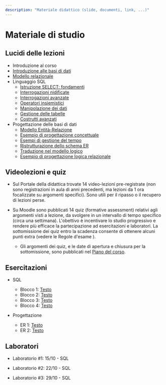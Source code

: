 ```yaml
---
description: "Materiale didattico (slide, documenti, link, ...)"
---
```

 
# Materiale di studio

## Lucidi delle lezioni

- Introduzione al corso
- [Introduzione alle basi di dati](https://farinetti.github.io/materiale-bdcin/01-Introduzione_alle_basi_dati.pdf)
- [Modello relazionale](https://farinetti.github.io/materiale-bdcin/02-Modello_relazionale.pdf)
- Linguaggio SQL
    - [Istruzione SELECT: fondamenti](https://farinetti.github.io/materiale-bdcin/03-SQL_fondamenti.pdf)
    - [Interrogazioni nidificate](https://farinetti.github.io/materiale-bdcin/04-SQL_query_nidificate.pdf)
    - [Interrogazioni avanzate](https://farinetti.github.io/materiale-bdcin/05-SQL_query_avanzate.pdf)
    - [Operatori insiemistici](https://farinetti.github.io/materiale-bdcin/06-SQL_operatori_insiemistici.pdf)
    - [Manipolazione dei dati](https://farinetti.github.io/materiale-bdcin/07-SQL_manipolazione_dati.pdf)
    - [Gestione delle tabelle](https://farinetti.github.io/materiale-bdcin/08-SQL_gestione_tabelle.pdf)
    - [Costrutti avanzati](https://farinetti.github.io/materiale-bdcin/09-SQL_costrutti_avanzati.pdf)
- Progettazione delle basi di dati
    - [Modello Entità-Relazione](https://farinetti.github.io/materiale-bdcin/10-Progettazione_ER.pdf)
    - [Esempio di progettazione concettuale](https://farinetti.github.io/materiale-bdcin/11-Esempio_progettazione_concettuale.pdf)
    - [Esempi di gestione del tempo](https://farinetti.github.io/materiale-bdcin/12-Progettazione_ER_gestione_tempo.pdf)
    - [Ristrutturazione dello schema ER](https://farinetti.github.io/materiale-bdcin/13-Progettazione_ER_ristrutturazione.pdf)
    - [Traduzione nel modello logico](https://farinetti.github.io/materiale-bdcin/14-Progettazione_modello_logico.pdf)    
    - [Esempio di progettazione logica relazionale](https://farinetti.github.io/materiale-bdcin/15-Esempio_progettazione_logica.pdf)

## Videolezioni e quiz

- Sul Portale della didattica trovate 14 video-lezioni pre-registrate (non sono registrazioni in aula di anni precedenti, ma lezioni da 1 ora focalizzate  su argomenti specifici).
Sono utili per il ripasso o il recupero di lezioni perse.

- Su Moodle sono pubblicati 14 quiz (formative assessment) relativi agli argomenti visti a lezione, da svolgere in un intervallo di tempo specifico (circa una settimana). L'obettivo è incentivare lo studio progressivo e rendere più efficace la partecipazione ad esercitazioni e laboratori.
La sottomissione dei quiz entro la scadenza consente di ottenere alcuni punti extra (vedere le Regole d'esame <!-- (https://farinetti.github.io/materiale-bdcin/RegoleEsame23-24.pdf)--> ).
    - Gli argomenti dei quiz, e le date di apertura e chiusura per la sottomissione, sono pubblicati nel [Piano del corso](https://elite.polito.it/teaching/04afqpc-bdcin/schedule).


## Esercitazioni
 
- SQL
    - Blocco 1: [Testo](https://farinetti.github.io/materiale-bdcin/EsSQL_1-Testo.pdf)
    <!-- e [Soluzione](https://farinetti.github.io/materiale-bdcin/EsSQL_1-Soluz.pdf) -->
    - Blocco 2: [Testo](https://farinetti.github.io/materiale-bdcin/EsSQL_2-Testo.pdf) 
    <!-- e [Soluzione](https://farinetti.github.io/materiale-bdcin/EsSQL_2-Soluz.pdf) -->
    - Blocco 3: [Testo](https://farinetti.github.io/materiale-bdcin/EsSQL_3-Testo.pdf)
    <!-- e [Soluzione](https://farinetti.github.io/materiale-bdcin/EsSQL_3-Soluz.pdf) -->
    - Blocco 4: [Testo](https://farinetti.github.io/materiale-bdcin/EsSQL_4-Testo.pdf)
    <!-- e [Soluzione](https://farinetti.github.io/materiale-bdcin/EsSQL_4-Soluz.pdf) -->
    <!-- - [Pillola video](https://youtu.be/5dUdTthfgvs) su GROUP BY e NOT IN -->

- Progettazione
    - ER 1: [Testo](https://farinetti.github.io/materiale-bdcin/EsER_1-Testo.pdf)
    <!-- e [Soluzione](https://farinetti.github.io/materiale-bdcin/EsER_1-Soluz.pdf) -->
    - ER 2: [Testo](https://farinetti.github.io/materiale-bdcin/EsER_2-Testo.pdf)
    <!-- e [Soluzione](https://farinetti.github.io/materiale-bdcin/EsER_2-Soluz.pdf) -->

<!--
## Esercitazioni CCT
- Esercitazione CCT#1: ChatGPT e SQL, caccia all'errore - [Presentazione](https://farinetti.github.io/materiale-bdcin/Es_CCT_1.pdf) e [Schemi](https://farinetti.github.io/materiale-bdcin/SchemiProposti.docx)
- Esercitazione CCT#2: Progettazione di basi dati - [Testo](https://farinetti.github.io/materiale-bdcin/EsercitazioneCCT_2.pdf)
-->

## Laboratori

- Laboratorio #1: 15/10 - SQL
 <!--   - [Testo](https://farinetti.github.io/materiale-bdcin/Lab1-testo.pdf)
    - [Risultati attesi](https://farinetti.github.io/materiale-bdcin/Lab-1-risultati_attesi.pdf)
    - [Soluzioni](https://farinetti.github.io/materiale-bdcin/Lab-1-soluzioni.pdf) -->
- Laboratorio #2: 22/10 - SQL
<!--
    - [Testo](https://farinetti.github.io/materiale-bdcin/Lab-2-testo.pdf)
    - [Risultati attesi](https://farinetti.github.io/materiale-bdcin/Lab-2-risultati_attesi.pdf)
    - [Soluzioni](https://farinetti.github.io/materiale-bdcin/Lab-2-soluzioni.pdf) -->
- Laboratorio #3: 29/10 - SQL
<!--
    - [Testo](https://farinetti.github.io/materiale-bdcin/Lab-3-testo.pdf)
    - [Risultati attesi](https://farinetti.github.io/materiale-bdcin/Lab-3-risultati_attesi.pdf)
    - [Soluzioni](https://farinetti.github.io/materiale-bdcin/Lab-3-soluzioni.pdf) -->

<!--
- Laboratori #4-#7: 13/11, 20/11, 04/12 e 11/12 - Q&A Information Retrieval
    - Obiettivo: progettare, creare e valutare un Chatbot Telegram in grado di rispondere a domande specifiche a partire da una base di conoscenza
    - Attività unica, ma organizzata in fasi (con consegna dopo ciascuna fase)
    - Fase 1: [presentazione](https://farinetti.github.io/materiale-bdcin/Chatbot-Fase1.pdf) e [link](https://colab.research.google.com/drive/1sIy6IVzW5ANHoTpWYNXlf9IXlNL3Cw-P?usp=sharing) al Notebook con istruzioni/tutorial -> consegna prima del laboratorio di lunedì 13/11
    - [Langchain](https://docs.google.com/presentation/d/1OFu-hU7-CMQR6hB7ydX2pOxRf5KWLdLV2P9ePetcW0k/edit?usp=sharing) -> slide usate in aula il 10/11
    - Fase 2: [link](https://colab.research.google.com/drive/1X1Pj9ik5qhO1m5_P7Es2vKQ5VJYTEZCf?usp=sharing) al Notebook -> consegna prima del laboratorio di lunedì 20/11
    - Fase 3: [link](https://colab.research.google.com/drive/1vHXgeznEpwmNfGOXVl3-PeVA8X6sa5cl?usp=sharing) al Notebook -> **consegna posticipata entro domenica 10/12**
        -  [link](https://colab.research.google.com/drive/1zxR_11AjstEPfWcqw5ehmhr-ukOgfw9H?usp=share_link) ad un Notebook di supporto
    - Fase 4 (collegare il chatbot a Telegram): [link](https://colab.research.google.com/drive/1QNuZ00D-LeZHOju_JVmNOB7X3gQRbPSp?usp=sharing) al Notebook
    - Fase 5 (valutazione finale del chatbot): [link](https://colab.research.google.com/drive/1f43u1B5VhLjgB3RMlgUwAG3a3yrqW0lt?usp=sharing) al Notebook        
-->
        
   
    
